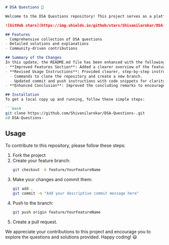 ```markdown
# DSA Questions 🚀

Welcome to the DSA Questions repository! This project serves as a platform for developers and learners to practice and enhance their skills in Data Structures and Algorithms (DSA). This repository is designed to help you improve your understanding of various data structures and algorithms through a collection of questions and solutions.

![GitHub stars](https://img.shields.io/github/stars/Shivanilarokar/DSA-Questions-?style=social) ![Forks](https://img.shields.io/github/forks/Shivanilarokar/DSA-Questions-?style=social)

## Features
- Comprehensive collection of DSA questions
- Detailed solutions and explanations
- Community-driven contributions

## Summary of the Changes
In this update, the README.md file has been enhanced with the following changes:
- **Improved Features Section**: Added a clearer overview of the features available in the repository.
- **Revised Usage Instructions**: Provided clearer, step-by-step instructions for contributing, including:
  - Commands to clone the repository and create a new branch.
  - Updated commit and push instructions with code snippets for clarity.
- **Enhanced Conclusion**: Improved the concluding remarks to encourage community engagement.

## Installation
To get a local copy up and running, follow these simple steps:

```bash
git clone https://github.com/Shivanilarokar/DSA-Questions-.git
cd DSA-Questions-
```

## Usage
To contribute to this repository, please follow these steps:

1. Fork the project
2. Create your feature branch:
   ```bash
   git checkout -b feature/YourFeatureName
   ```
3. Make your changes and commit them:
   ```bash
   git add .
   git commit -m "Add your descriptive commit message here"
   ```
4. Push to the branch:
   ```bash
   git push origin feature/YourFeatureName
   ```
5. Create a pull request.

We appreciate your contributions to this project and encourage you to explore the questions and solutions provided. Happy coding! 😃
```